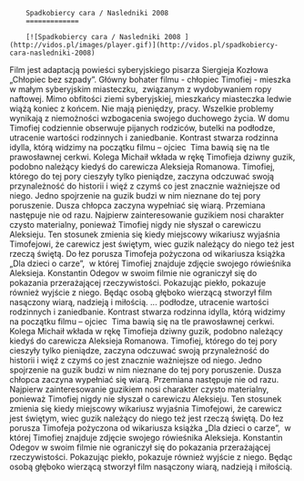 
        Spadkobiercy cara / Nasledniki 2008 
        =============
        
        [![Spadkobiercy cara / Nasledniki 2008 ](http://vidos.pl/images/player.gif)](http://vidos.pl/spadkobiercy-cara-nasledniki-2008)
        
        
 Film jest adaptacją powieści syberyjskiego pisarza Siergieja Kozłowa „Chłopiec bez szpady”. Główny bohater filmu - chłopiec Timofiej - mieszka w małym syberyjskim miasteczku,  związanym z wydobywaniem ropy naftowej. Mimo obfitości ziemi syberyjskiej, mieszkańcy miasteczka ledwie wiążą koniec z końcem. Nie mają pieniędzy, pracy. Wszelkie problemy wynikają z niemożności wzbogacenia swojego duchowego życia. W domu Timofiej codziennie obserwuje pijanych rodziców, butelki na podłodze, utracenie wartości rodzinnych i zaniedbanie. Kontrast stwarza rodzinna idylla, którą widzimy na początku filmu – ojciec  Tima bawią się na tle prawosławnej cerkwi. Kolega Michaił wkłada w rękę Timofieja dziwny guzik, podobno należący kiedyś do carewicza Aleksieja Romanowa. Timofiej, którego do tej pory cieszyły tylko pieniądze, zaczyna odczuwać swoją przynależność do historii i więź z czymś co jest znacznie ważniejsze od niego. Jedno spojrzenie na guzik budzi w nim nieznane do tej pory poruszenie. Dusza chłopca zaczyna wypełniać się wiarą. Przemiana następuje nie od razu. Najpierw zainteresowanie guzikiem nosi charakter czysto materialny, ponieważ Timofiej nigdy nie słyszał o carewiczu Aleksieju. Ten stosunek zmienia się kiedy miejscowy wikariusz wyjaśnia Timofejowi, że carewicz jest świętym, wiec guzik należący do niego też jest rzeczą świętą. Do łez porusza Timofeja pożyczona od wikariusza książka „Dla dzieci o carze”,  w której Timofiej znajduje zdjęcie swojego rówieśnika Aleksieja. Konstantin Odegov w swoim filmie nie ograniczył się do pokazania przerażającej rzeczywistości. Pokazując piekło, pokazuje również wyjście z niego. Będąc osobą głęboko wierzącą stworzył film nasączony wiarą, nadzieją i miłością.  ... podłodze, utracenie wartości rodzinnych i zaniedbanie. Kontrast stwarza rodzinna idylla, którą widzimy na początku filmu – ojciec  Tima bawią się na tle prawosławnej cerkwi. Kolega Michaił wkłada w rękę Timofieja dziwny guzik, podobno należący kiedyś do carewicza Aleksieja Romanowa. Timofiej, którego do tej pory cieszyły tylko pieniądze, zaczyna odczuwać swoją przynależność do historii i więź z czymś co jest znacznie ważniejsze od niego. Jedno spojrzenie na guzik budzi w nim nieznane do tej pory poruszenie. Dusza chłopca zaczyna wypełniać się wiarą. Przemiana następuje nie od razu. Najpierw zainteresowanie guzikiem nosi charakter czysto materialny, ponieważ Timofiej nigdy nie słyszał o carewiczu Aleksieju. Ten stosunek zmienia się kiedy miejscowy wikariusz wyjaśnia Timofejowi, że carewicz jest świętym, wiec guzik należący do niego też jest rzeczą świętą. Do łez porusza Timofeja pożyczona od wikariusza książka „Dla dzieci o carze”,  w której Timofiej znajduje zdjęcie swojego rówieśnika Aleksieja. Konstantin Odegov w swoim filmie nie ograniczył się do pokazania przerażającej rzeczywistości. Pokazując piekło, pokazuje również wyjście z niego. Będąc osobą głęboko wierzącą stworzył film nasączony wiarą, nadzieją i miłością.
    